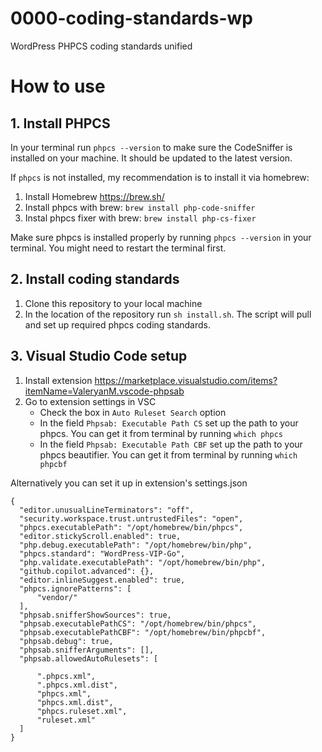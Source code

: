 # 0000-coding-standards-wp
WordPress PHPCS coding standards unified

# How to use

## 1. Install PHPCS

In your terminal run `phpcs --version` to make sure the CodeSniffer is installed on your machine. It should be updated to the latest version.

If `phpcs` is not installed, my recommendation is to install it via homebrew:
1. Install Homebrew https://brew.sh/
2. Install phpcs with brew: `brew install php-code-sniffer`
3. Instal phpcs fixer with brew: `brew install php-cs-fixer`

Make sure phpcs is installed properly by running `phpcs --version` in your terminal. You might need to restart the terminal first.

## 2. Install coding standards

1. Clone this repository to your local machine
2. In the location of the repository run `sh install.sh`. The script will pull and set up required phpcs coding standards.

## 3. Visual Studio Code setup

1. Install extension https://marketplace.visualstudio.com/items?itemName=ValeryanM.vscode-phpsab
2. Go to extension settings in VSC
     - Check the box in `Auto Ruleset Search` option
     - In the field `Phpsab: Executable Path CS` set up the path to your phpcs. You can get it from terminal by running `which phpcs`
     - In the field `Phpsab: Executable Path CBF` set up the path to your phpcs beautifier. You can get it from terminal by running `which phpcbf`
  
  Alternatively you can set it up in extension's settings.json
  ```
{
    "editor.unusualLineTerminators": "off",
    "security.workspace.trust.untrustedFiles": "open",
    "phpcs.executablePath": "/opt/homebrew/bin/phpcs",
    "editor.stickyScroll.enabled": true,
    "php.debug.executablePath": "/opt/homebrew/bin/php",
    "phpcs.standard": "WordPress-VIP-Go",
    "php.validate.executablePath": "/opt/homebrew/bin/php",
    "github.copilot.advanced": {},
    "editor.inlineSuggest.enabled": true,
    "phpcs.ignorePatterns": [
        "vendor/"
    ],
    "phpsab.snifferShowSources": true,
    "phpsab.executablePathCS": "/opt/homebrew/bin/phpcs",
    "phpsab.executablePathCBF": "/opt/homebrew/bin/phpcbf",
    "phpsab.debug": true,
    "phpsab.snifferArguments": [],
    "phpsab.allowedAutoRulesets": [
        
        ".phpcs.xml",
        ".phpcs.xml.dist",
        "phpcs.xml",
        "phpcs.xml.dist",
        "phpcs.ruleset.xml",
        "ruleset.xml"
    ]
}
```
